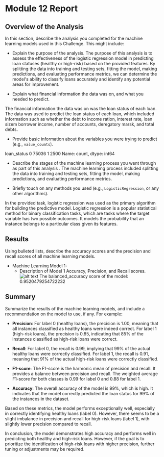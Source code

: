 # Module 12 Report

## Overview of the Analysis

In this section, describe the analysis you completed for the machine learning models used in this Challenge. This might include:

* Explain the purpose of the analysis.
The purpose of this analysis is to assess the effectiveness of the logistic regression model in predicting loan statuses (healthy or high-risk) based on the provided features. By splitting the data into training and testing sets, fitting the model, making predictions, and evaluating performance metrics, we can determine the model's ability to classify loans accurately and identify any potential areas for improvement.

* Explain what financial information the data was on, and what you needed to predict.

The financial information the data was on was the loan status of each loan. The data was used to predict the loan status of each loan, which included information such as whether the debt to income ration, interest rate, loan sizem borrower income, number of accounts, deregatory marsk, and total debts. 

* Provide basic information about the variables you were trying to predict (e.g., `value_counts`).

loan_status
0    75036
1     2500
Name: count, dtype: int64

* Describe the stages of the machine learning process you went through as part of this analysis
.
The machine learning process included splitting the data into training and testing sets, fitting the model, making predictions, and evaluating performance metrics.

* Briefly touch on any methods you used (e.g., `LogisticRegression`, or any other algorithms).

In the provided task, logistic regression was used as the primary algorithm for building the predictive model. Logistic regression is a popular statistical method for binary classification tasks, which are tasks where the target variable has two possible outcomes. It models the probability that an instance belongs to a particular class given its features.
## Results

Using bulleted lists, describe the accuracy scores and the precision and recall scores of all machine learning models.

* Machine Learning Model 1:
    * Description of Model 1 Accuracy, Precision, and Recall scores.
![alt text](image.png)
The balanced_accuracy score of the model: 0.9520479254722232
## Summary

Summarize the results of the machine learning models, and include a recommendation on the model to use, if any. For example:


- **Precision**: For label 0 (healthy loans), the precision is 1.00, meaning that all instances classified as healthy loans were indeed correct. For label 1 (high-risk loans), the precision is 0.85, indicating that 85% of the instances classified as high-risk loans were correct.
  
- **Recall**: For label 0, the recall is 0.99, implying that 99% of the actual healthy loans were correctly classified. For label 1, the recall is 0.91, meaning that 91% of the actual high-risk loans were correctly classified.

- **F1-score**: The F1-score is the harmonic mean of precision and recall. It provides a balance between precision and recall. The weighted average F1-score for both classes is 0.99 for label 0 and 0.88 for label 1.

- **Accuracy**: The overall accuracy of the model is 99%, which is high. It indicates that the model correctly predicted the loan status for 99% of the instances in the dataset.

Based on these metrics, the model performs exceptionally well, especially in correctly identifying healthy loans (label 0). However, there seems to be a slight imbalance in precision and recall for high-risk loans (label 1), with slightly lower precision compared to recall.

In conclusion, the model demonstrates high accuracy and performs well in predicting both healthy and high-risk loans. However, if the goal is to prioritize the identification of high-risk loans with higher precision, further tuning or adjustments may be required.
